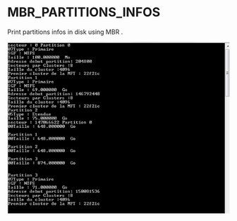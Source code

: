 # MBR_PARTITIONS_INFOS
Print partitions infos in disk using MBR .

![Alt text](/RESULT.png?raw=true "Optional Title")
